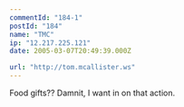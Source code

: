 ```yaml
---
commentId: "184-1"
postId: "184"
name: "TMC"
ip: "12.217.225.121"
date: 2005-03-07T20:49:39.000Z

url: "http://tom.mcallister.ws"
---
```

<p>Food gifts??  Damnit, I want in on that action.</p>